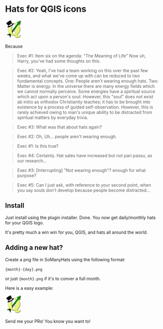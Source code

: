 # Hats for QGIS icons

![Alt text](SoManyHats/12-05.png?raw=true "Title")

Because

> Exec #1: Item six on the agenda: "The Meaning of Life" Now uh, Harry, you've had some thoughts on this.

> Exec #2: Yeah, I've had a team working on this over the past few weeks, and what we've come up with can be reduced to two fundamental concepts. One: People aren't wearing enough hats. Two: Matter is energy. In the universe there are many energy fields which we cannot normally perceive. Some energies have a spiritual source which act upon a person's soul. However, this "soul" does not exist ab initio as orthodox Christianity teaches; it has to be brought into existence by a process of guided self-observation. However, this is rarely achieved owing to man's unique ability to be distracted from spiritual matters by everyday trivia.

> Exec #3: What was that about hats again?

> Exec #2: Oh, Uh... people aren't wearing enough.

> Exec #1: Is this true?

> Exec #4: Certainly. Hat sales have increased but not pari passu, as our research...

> Exec #3: [Interrupting] "Not wearing enough"? enough for what purpose?

> Exec #5: Can I just ask, with reference to your second point, when you say souls don't develop because people become distracted...

## Install

Just install using the plugin installer. Done.  You now get daily/monthly hats for your QGIS logo. 

It's pretty much a win win for you, QGIS, and hats all around the world.

## Adding a new hat?

Create a png file in SoManyHats using the following format:

`{month}-{day}.png`

or just `{month}.png` if it's to conver a full month.

Here is a easy example:

![Alt text](SoManyHats/12-05.png?raw=true "Title")

Send me your PRs! You know you want to!


